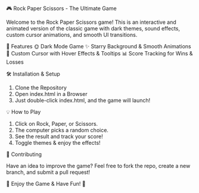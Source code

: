 🎮 Rock Paper Scissors - The Ultimate Game

Welcome to the Rock Paper Scissors game! This is an interactive and animated version of the classic game with dark themes, sound effects, custom cursor animations, and smooth UI transitions.

🚀 Features
🌞 Dark Mode Game
✨ Starry Background & Smooth Animations
🎨 Custom Cursor with Hover Effects & Tooltips
📊 Score Tracking for Wins & Losses

🛠️ Installation & Setup

1. Clone the Repository
2. Open index.html in a Browser
3. Just double-click index.html, and the game will launch!

💡 How to Play

1. Click on Rock, Paper, or Scissors.
2. The computer picks a random choice.
3. See the result and track your score! 
4. Toggle themes & enjoy the effects!

💬 Contributing

Have an idea to improve the game? Feel free to fork the repo, create a new branch, and submit a pull request!

🎉 Enjoy the Game & Have Fun! 🚀
